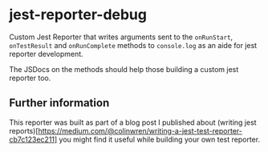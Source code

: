 # jest-reporter-debug
Custom Jest Reporter that writes arguments sent to the `onRunStart`, `onTestResult` and `onRunComplete` methods
to `console.log` as an aide for jest reporter development.

The JSDocs on the methods should help those building a custom jest reporter too.

## Further information
This reporter was built as part of a blog post I published about (writing jest reports)[https://medium.com/@colinwren/writing-a-jest-test-reporter-cb7c123ec211] you might find it useful while building your own test reporter.
